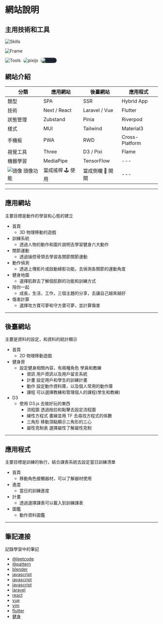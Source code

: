 # 網站說明

## 主用技術和工具

![Skills](https://skillicons.dev/icons?i=html,css,js,ts,php,py,dart)

![Frame](https://skillicons.dev/icons?i=nextjs,react,materialui,laravel,vue,tailwindcss,flutter)

![Tools](https://skillicons.dev/icons?i=vim,blender,tensorflow,threejs,d3)
<img src='https://avatars.githubusercontent.com/u/5406849?s=48' alt="pixijs" style=" border-radius: 10px; margin-left:4px ;" />
<img src='https://avatars.githubusercontent.com/u/47222401?s=48&v=4' alt="flame" style=" background-color: #242938; border-radius: 10px; margin-left:4px ;" />

## 網站介紹

| 分類                               | 應用網站         | 後臺網站         | 應用程式       |
| ---------------------------------- | ---------------- | ---------------- | -------------- |
| 類型                               | SPA              | SSR              | Hybrid App     |
| 技術                               | Next / React     | Laravel / Vue    | Flutter        |
| 狀態管理                           | Zubstand         | Pinia            | Riverpod       |
| 樣式                               | MUI              | Tailwind         | Material3      |
| 手機板                             | PWA              | RWD              | Cross-Platform |
| 視覺工具                           | Three            | D3 / Pixi        | Flame          |
| 機器學習                           | MediaPipe        | TensorFlow       | ---            |
| ![頭像](/icon.ico "logo") 頭像功能 | 當成搖桿 🕹️ 使用 | 當成側欄 📑 開關 | ---            |

---

## 應用網站

主要目標是動作的學習和心態的建立

- 首頁
    - 3D 物理移動的遊戲
- 訓練系統
    - 透過人物的動作和圖片說明去學習健身六大動作
- 關節運動
    - 透過操控骨頭去學習各關節關節運動
- 動作偵測
    - 透過上傳影片或啟動綠影功能，去偵測各關節的運動角度
- 健身地圖
    - 選擇肌群去了解個肌群的功能和訓練方式
- 陪你一起
    - 成長，生活，工作，三個主題的分享，去讓自己越來越好
- 傷害計算
    - 選擇攻方寶可夢和守方寶可夢，並計算傷害

---

## 後臺網站

主要是資料的設定，和資料的統計顯示

- 首頁
    - 2D 物理移動遊戲
- 健身房
    - 設定健身相關內容，有兩種角色 學員和教練
        - 資訊 用戶資訊以及用戶留言系統
        - 計畫 設定用戶和學生的訓練計畫
        - 動作 設定動作資料庫，以及個人常用的動作庫
        - 課程 可以選擇教練和管理個人的課程(學生和教練)
- D3
    - 使用 D3.js 去做好玩的東西
        - 流程圖 透過拖拉和點擊去設定流程圖
        - 線性方程式 畫線並用 TF 去尋找方程式的係數
        - 三角形 移動頂點顯示三角形的三心
        - 屬性克制表 選擇屬性了解屬性克制

---

## 應用程式

主要目標是訓練的執行，結合課表系統去設定當日訓練清單

- 首頁
    - 移動角色接觸器材，可以了解器材使用
- 進度
    - 當日的訓練進度
- 計畫
    - 透過選擇課表可以載入到訓練課表
- 圖鑑
    - 動作資料圖鑑

---

## 筆記連接

記錄學習中的筆記

- [@leetcode][@leetcode]
- [@pattern][@pattern]
- [blender][blender]
- [javascript][javascript]
- [javascript][javascript]
- [javascript][javascript]
- [laravel][laravel]
- [react][react]
- [vue][vue]
- [vim][vim]
- [flutter][flutter]
- [健身][wortkout]

[@leetcode]: ./docs/@leetcode/README
[@pattern]: ./docs/@pattern/README
[blender]: ./docs/blender/README
[javascript]: ./docs/javascript/README
[laravel]: ./docs/laravel/README
[react]: ./docs/react/README
[vue]: ./docs/vue/README
[vim]: ./docs/vim/README
[flutter]: ./docs/flutter/README
[wortkout]: ./docs/wortkout/README
